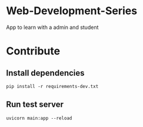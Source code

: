 # Web-Development-Series
App to learn with a admin and student

# Contribute

## Install dependencies

```shell
pip install -r requirements-dev.txt
```

## Run test server

```shell
uvicorn main:app --reload
```
